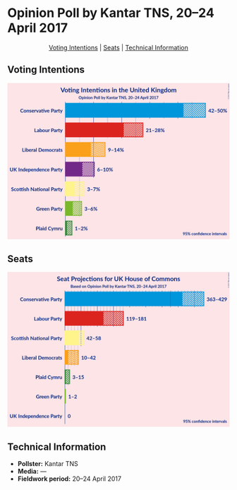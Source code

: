 # Opinion Poll by Kantar TNS, 20–24 April 2017

<p align="center"><a href="#voting-intentions">Voting Intentions</a> | <a href="#seats">Seats</a> | <a href="#technical-information">Technical Information</a></p>

## Voting Intentions

![Graph with voting intentions not yet produced](2017-04-24-Kantar-TNS.png "Voting Intentions")

## Seats

![Graph with seats not yet produced](2017-04-24-Kantar-TNS-seats.png "Seats")

## Technical Information

+ **Pollster:** Kantar TNS
+ **Media:** —
+ **Fieldwork period:** 20–24 April 2017

